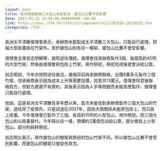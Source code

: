 ```yaml
---
layout: post
title: 長洲值理會稱三大包山未能製成　搶包山比賽不受影響
date: 2023-05-22 15:02:00.000000000 +08:00
link: https://news.rthk.hk/rthk/ch/component/k2/1701636-20230522.htm
categories: rthk
---
```


長洲太平清醮值理會表示，承辦商未能製成太平清醮三大包山，只能自行處理，把幅大型掛畫掛在竹架外。至於搶包山則有另一棚架，搶包山比賽不會受影響。

值理會主席翁志明解釋，按照過往傳統，值理會找承辦商紮作3個、每個高約45呎的大型竹架，然後由值理會把包掛上竹架，用作祭祀，祭祀完成後就會派給公眾。

翁志明說，今年亦按照過往做法，幾個月前與承辦商聯絡，出價8萬多元紥作三個竹架，但承辦商表示因為成本上升等需要加價，加至共13萬元。值理會同意後聯絡對方，但對方遲遲不肯簽約，其後表示因為人手等問題而未能答應製作，值理會只能自行處理。

他說，這是長洲太平清醮百多年歷以來，首次未能找到承辦商製作三個大包山的竹架。過往除了疫情外，只是試過在2007年，因為大雨關係未能將包掛上，而只掛上掛畫。今年值理會已製作了三個、各高約15呎的小型包山，用作祭祀，而三個大包山則以掛畫替代。今年與以往一樣，預備約2萬個包派給公眾，部分會掛上小型包山，部分則純粹祭祀。

翁志明又表示，用作搶包山的棚架與祭祀的包山竹架不同，所以搶包山比賽不會受到影響，而搶包山的棚架只會掛仿真包。
